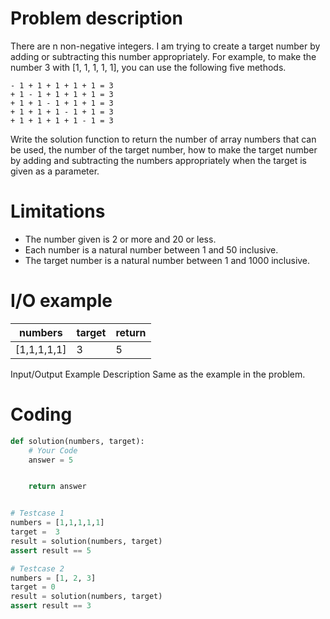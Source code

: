 # Problem description
There are n non-negative integers. I am trying to create a target number by adding or subtracting this number appropriately. For example, to make the number 3 with [1, 1, 1, 1, 1], you can use the following five methods.

~~~
- 1 + 1 + 1 + 1 + 1 = 3
+ 1 - 1 + 1 + 1 + 1 = 3
+ 1 + 1 - 1 + 1 + 1 = 3
+ 1 + 1 + 1 - 1 + 1 = 3
+ 1 + 1 + 1 + 1 - 1 = 3
~~~

Write the solution function to return the number of array numbers that can be used, the number of the target number, how to make the target number by adding and subtracting the numbers appropriately when the target is given as a parameter.

# Limitations
* The number given is 2 or more and 20 or less.
* Each number is a natural number between 1 and 50 inclusive.
* The target number is a natural number between 1 and 1000 inclusive.

# I/O example
 numbers | target | return 
----     | ---    | ----
[1,1,1,1,1] | 3   | 5

Input/Output Example Description
Same as the example in the problem.

# Coding

~~~python
def solution(numbers, target):
    # Your Code
    answer = 5


    return answer


# Testcase 1
numbers = [1,1,1,1,1]
target =  3
result = solution(numbers, target)
assert result == 5

# Testcase 2
numbers = [1, 2, 3]
target = 0
result = solution(numbers, target)
assert result == 3
~~~~
